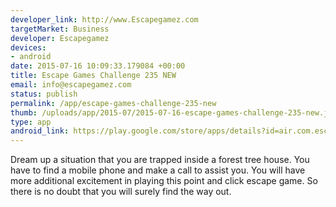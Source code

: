 ```yaml
--- 
developer_link: http://www.Escapegamez.com
targetMarket: Business
developer: Escapegamez
devices: 
- android
date: 2015-07-16 10:09:33.179084 +00:00
title: Escape Games Challenge 235 NEW
email: info@escapegamez.com
status: publish
permalink: /app/escape-games-challenge-235-new
thumb: /uploads/app/2015-07/2015-07-16-escape-games-challenge-235-new.jpg
type: app
android_link: https://play.google.com/store/apps/details?id=air.com.escapegamez.EscapeGamesChallenge235
---
```


Dream up a situation that you are trapped inside a forest tree house. You have to find a mobile phone and make a call to assist you. You will have more additional excitement in playing this point and click escape game. So there is no doubt that you will surely find the way out.
